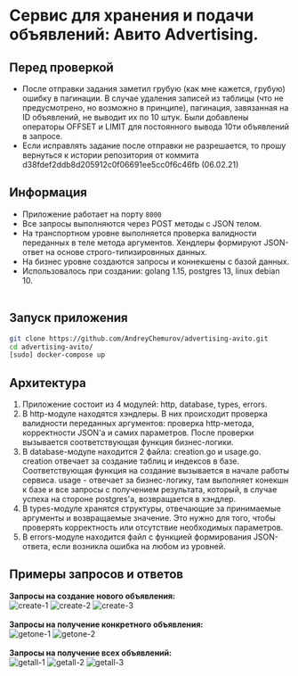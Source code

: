 # Сервис для хранения и подачи объявлений: Авито Advertising.

## Перед проверкой
- После отправки задания заметил грубую (как мне кажется, грубую) ошибку в пагинации. В случае удаления записей из таблицы (что не предусмотрено, но возможно в принципе), пагинация, завязанная на ID объявлений, не выводит их по 10 штук. Были добавлены операторы OFFSET и LIMIT для постоянного вывода 10ти объявлений в запросе.
- Если исправлять задание после отправки не разрешается, то прошу вернуться к истории репозитория от коммита d38fdef2ddb8d205912c0f06691ee5cc0f6c46fb (06.02.21)

## Информация
- Приложение работает на порту ```8000```
- Все запросы выполняются через POST методы с JSON телом.
- На транспортном уровне выполняется проверка валидности переданных в теле метода аргументов. Хендлеры формируют JSON-ответ на основе строго-типизировнных данных.
- На бизнес уровне создаются запросы и коннекшены с базой данных.
- Использовалось при создании: golang 1.15, postgres 13, linux debian 10.</br></br>

## Запуск приложения
```bash
git clone https://github.com/AndreyChemurov/advertising-avito.git
cd advertising-avito/
[sudo] docker-compose up
```

## Архитектура
1. Приложение состоит из 4 модулей: http, database, types, errors.
2. В http-модуле находятся хэндлеры. В них происходит проверка валидности переданных аргументов: проверка http-метода, корректности JSON'a и самих параметров. После проверки вызывается соответствующая функция бизнес-логики.
3. В database-модуле находится 2 файла: creation.go и usage.go. creation отвечает за создание таблиц и индексов в базе. Соответствующая функция на создание вызывается в начале работы сервиса. usage - отвечает за бизнес-логику, там выполняет конекшн к базе и все запросы с получением результата, который, в случае успеха на стороне postgres'а, возвращается в хэндлер.
4. В types-модуле хранятся структуры, отвечающие за принимаемые аргументы и возвращаемые значение. Это нужно для того, чтобы проверять корректность или отсутствие необходимых параметров.
5. В errors-модуле находится файл с функцией формирования JSON-ответа, если возникла ошибка на любом из уровней.

## Примеры запросов и ответов
**Запросы на создание нового объявления:**</br>
![create-1](https://user-images.githubusercontent.com/58785926/107116625-aac66580-6885-11eb-982b-f12623f78cda.png)
![create-2](https://user-images.githubusercontent.com/58785926/107116627-ac902900-6885-11eb-9c8a-e4e82cb612d7.png)
![create-3](https://user-images.githubusercontent.com/58785926/107116628-adc15600-6885-11eb-94ff-df061ed28637.png)
</br></br>
**Запросы на получение конкретного объявления:**</br>
![getone-1](https://user-images.githubusercontent.com/58785926/107116677-f4af4b80-6885-11eb-9dc9-9bd58ac05976.png)
![getone-2](https://user-images.githubusercontent.com/58785926/107116678-f5e07880-6885-11eb-8ebe-f0db35656557.png)
</br></br>
**Запросы на получение всех объявлений:**</br>
![getall-1](https://user-images.githubusercontent.com/58785926/107116709-27f1da80-6886-11eb-80de-4d9f96fba51d.png)
![getall-2](https://user-images.githubusercontent.com/58785926/107116710-288a7100-6886-11eb-93c3-6b5e862ebcb8.png)
![getall-3](https://user-images.githubusercontent.com/58785926/107116711-29230780-6886-11eb-8ee4-a3c3604519f0.png)
